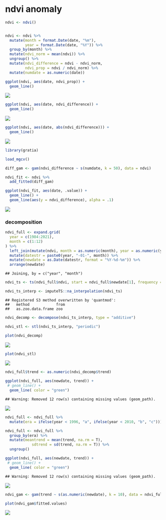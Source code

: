 ndvi anomaly
================

``` r
ndvi <- ndvi()


ndvi <- ndvi %>%
  mutate(month = format.Date(date, "%m"),
         year = format.Date(date, "%Y")) %>%
  group_by(month) %>%
  mutate(ndvi_norm = mean(ndvi)) %>%
  ungroup() %>%
  mutate(ndvi_difference = ndvi - ndvi_norm,
         ndvi_prop = ndvi / ndvi_norm) %>%
  mutate(numdate = as.numeric(date))

ggplot(ndvi, aes(date, ndvi_prop)) +
  geom_line()
```

![](ndvi_files/figure-gfm/unnamed-chunk-1-1.png)<!-- -->

``` r
ggplot(ndvi, aes(date, ndvi_difference)) +
  geom_line()
```

![](ndvi_files/figure-gfm/unnamed-chunk-1-2.png)<!-- -->

``` r
ggplot(ndvi, aes(date, abs(ndvi_difference))) +
  geom_line()
```

![](ndvi_files/figure-gfm/unnamed-chunk-1-3.png)<!-- -->

``` r
library(gratia)

load_mgcv()

diff_gam <- gam(ndvi_difference ~ s(numdate, k = 50), data = ndvi)

ndvi_fit <- ndvi %>%
  add_fitted(diff_gam)

ggplot(ndvi_fit, aes(date, .value)) +
  geom_line() +
  geom_line(aes(y = ndvi_difference), alpha = .1)
```

![](ndvi_files/figure-gfm/unnamed-chunk-2-1.png)<!-- -->

### decomposition

``` r
ndvi_full <- expand.grid(
  year = c(1984:2021),
  month = c(1:12)
) %>%
  left_join(mutate(ndvi, month = as.numeric(month), year = as.numeric(year))) %>%
  mutate(datestr = paste0(year, "-01-", month)) %>%
  mutate(newdate = as.Date(datestr, format = "%Y-%d-%m")) %>%
  arrange(newdate)
```

    ## Joining, by = c("year", "month")

``` r
ndvi_ts <- ts(ndvi_full$ndvi, start = ndvi_full$newdate[1], frequency = 12)

ndvi_ts_interp <- imputeTS::na_interpolation(ndvi_ts)
```

    ## Registered S3 method overwritten by 'quantmod':
    ##   method            from
    ##   as.zoo.data.frame zoo

``` r
ndvi_decomp <- decompose(ndvi_ts_interp, type = "additive")

ndvi_stl <- stl(ndvi_ts_interp, "periodic")

plot(ndvi_decomp)
```

![](ndvi_files/figure-gfm/unnamed-chunk-3-1.png)<!-- -->

``` r
plot(ndvi_stl)
```

![](ndvi_files/figure-gfm/unnamed-chunk-3-2.png)<!-- -->

``` r
ndvi_full$trend <- as.numeric(ndvi_decomp$trend)

ggplot(ndvi_full, aes(newdate, trend)) +
 # geom_line() +
  geom_line( color = "green") 
```

    ## Warning: Removed 12 row(s) containing missing values (geom_path).

![](ndvi_files/figure-gfm/unnamed-chunk-3-3.png)<!-- -->

``` r
ndvi_full <- ndvi_full %>%
  mutate(era = ifelse(year < 1996, "a", ifelse(year < 2010, "b", "c")))

ndvi_full <- ndvi_full %>%
  group_by(era) %>%
  mutate(meantrend = mean(trend, na.rm = T),
            sdtrend = sd(trend, na.rm = T)) %>%
  ungroup()

ggplot(ndvi_full, aes(newdate, trend)) +
 # geom_line() +
  geom_line( color = "green") 
```

    ## Warning: Removed 12 row(s) containing missing values (geom_path).

![](ndvi_files/figure-gfm/unnamed-chunk-3-4.png)<!-- -->

``` r
ndvi_gam <- gam(trend ~ s(as.numeric(newdate), k = 10), data = ndvi_full)

plot(ndvi_gam$fitted.values)
```

![](ndvi_files/figure-gfm/unnamed-chunk-3-5.png)<!-- -->
